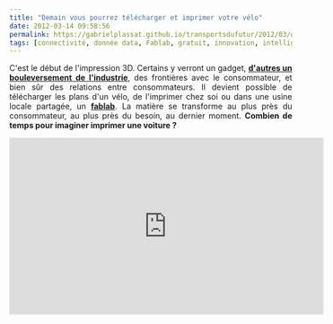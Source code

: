 ```yaml
---
title: "Demain vous pourrez télécharger et imprimer votre vélo"
date: 2012-03-14 09:58:56
permalink: https://gabrielplassat.github.io/transportsdufutur/2012/03/demain-vous-pourrez-telecharger-et-imprimer-votre-velo.html
tags: [connectivité, donnée data, Fablab, gratuit, innovation, intelligence collective, internet, internet des objets, open innovation, open source, partage de données, simplicité, transition générationnelle]
---
```


<p style="text-align: justify;">C'est le début de l'impression 3D. Certains y verront un gadget, <a href="http://www.internetactu.net/2012/03/14/lift12-limpression-3d-va-bouleverser-lindustrie/?utm_source=feedburner&utm_medium=feed&utm_campaign=Feed:+internetactu/bcmJ+%28InternetActu.net%29&utm_content=Google+Reader&utm_source=twitterfeed&utm_medium=twitter" target="_blank"><strong>d'autres un bouleversement de l'industrie</strong></a>, des frontières avec le consommateur, et bien sûr des relations entre consommateurs. Il devient possible de télécharger les plans d'un vélo, de l'imprimer chez soi ou dans une usine locale partagée, un <a href="http://owni.fr/2011/09/23/leroy-merlin-se-paye-les-labos-citoyens/" target="_blank"><strong>fablab</strong></a>. La matière se transforme au plus près du consommateur, au plus près du besoin, au dernier moment. <strong>Combien de temps pour imaginer imprimer une voiture ?</strong></p> <p><iframe frameborder="0" height="315" src="http://www.youtube.com/embed/hmxjLpu2BvY" width="560"></iframe></p>
